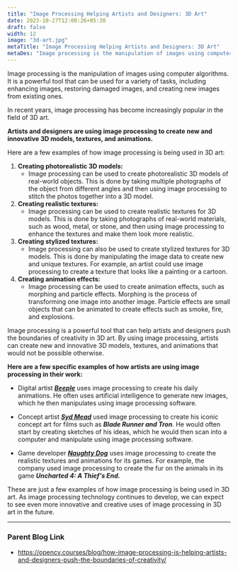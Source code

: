 ```yaml
---
title: "Image Processing Helping Artists and Designers: 3D Art"
date: 2023-10-27T12:00:26+05:30
draft: false
width: 12
image: "3d-art.jpg"
metaTitle: "Image Processing Helping Artists and Designers: 3D Art"
metaDes: "Image processing is the manipulation of images using computer algorithms. It is a powerful tool that can be used for a variety of tasks, including enhancing images, restoring damaged images, and creating new images from existing ones. | 3D Art | Art | 3d pictures"
---
```


Image processing is the manipulation of images using computer algorithms. It is a powerful tool that can be used for a variety of tasks, including enhancing images, restoring damaged images, and creating new images from existing ones. <!--more-->

In recent years, image processing has become increasingly popular in the field of 3D art. 

**Artists and designers are using image processing to create new and innovative 3D models, textures, and animations.**

Here are a few examples of how image processing is being used in 3D art:

1. **Creating photorealistic 3D models:** 
    - Image processing can be used to create photorealistic 3D models of real-world objects. This is done by taking multiple photographs of the object from different angles and then using image processing to stitch the photos together into a 3D model.
2. **Creating realistic textures:** 
    - Image processing can be used to create realistic textures for 3D models. This is done by taking photographs of real-world materials, such as wood, metal, or stone, and then using image processing to enhance the textures and make them look more realistic.
3. **Creating stylized textures:** 
    - Image processing can also be used to create stylized textures for 3D models. This is done by manipulating the image data to create new and unique textures. For example, an artist could use image processing to create a texture that looks like a painting or a cartoon.
4. **Creating animation effects:** 
    - Image processing can be used to create animation effects, such as morphing and particle effects. Morphing is the process of transforming one image into another image. Particle effects are small objects that can be animated to create effects such as smoke, fire, and explosions.

Image processing is a powerful tool that can help artists and designers push the boundaries of creativity in 3D art. By using image processing, artists can create new and innovative 3D models, textures, and animations that would not be possible otherwise.

**Here are a few specific examples of how artists are using image processing in their work:**

- Digital artist [***Beeple***](https://www.beeple-crap.com/    ) uses image processing to create his daily animations. He often uses artificial intelligence to generate new images, which he then manipulates using image processing software.

- Concept artist [***Syd Mead***](https://en.wikipedia.org/wiki/Syd_Mead) used image processing to create his iconic concept art for films such as ***Blade Runner and Tron***. He would often start by creating sketches of his ideas, which he would then scan into a computer and manipulate using image processing software.

- Game developer [***Naughty Dog***](https://en.wikipedia.org/wiki/Naughty_Dog) uses image processing to create the realistic textures and animations for its games. For example, the company used image processing to create the fur on the animals in its game ***Uncharted 4: A Thief's End.***

These are just a few examples of how image processing is being used in 3D art. As image processing technology continues to develop, we can expect to see even more innovative and creative uses of image processing in 3D art in the future. 

---------------------------------------------------------------------------------------------------

### Parent Blog Link

- https://opencv.courses/blog/how-image-processing-is-helping-artists-and-designers-push-the-boundaries-of-creativity/